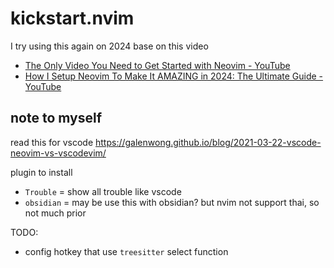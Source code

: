 # kickstart.nvim

I try using this again on 2024 base on this video
- [The Only Video You Need to Get Started with Neovim - YouTube](https://www.youtube.com/watch?v=m8C0Cq9Uv9o)
- [How I Setup Neovim To Make It AMAZING in 2024: The Ultimate Guide - YouTube](https://www.youtube.com/watch?v=6pAG3BHurdM)


## note to myself

read this for vscode https://galenwong.github.io/blog/2021-03-22-vscode-neovim-vs-vscodevim/


plugin to install
- `Trouble` = show all trouble like vscode 
- `obsidian` = may be use this with obsidian? but nvim not support thai, so not much prior

TODO:
- config hotkey that use `treesitter` select function
